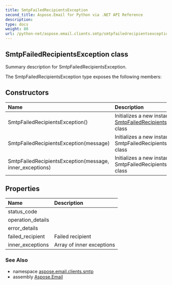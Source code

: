 ```yaml
---
title: SmtpFailedRecipientsException
second_title: Aspose.Email for Python via .NET API Reference
description: 
type: docs
weight: 80
url: /python-net/aspose.email.clients.smtp/smtpfailedrecipientsexception/
---
```


## SmtpFailedRecipientsException class

Summary description for SmtpFailedRecipientsException.

The SmtpFailedRecipientsException type exposes the following members:
## Constructors
| Name | Description |
| :- | :- |
|SmtpFailedRecipientsException()|Initializes a new instance of the [SmtpFailedRecipientsException](/email/python-net/aspose.email.clients.smtp/smtpfailedrecipientsexception/) class|
|SmtpFailedRecipientsException(message)|Initializes a new instance of the SmtpFailedRecipientsException class|
|SmtpFailedRecipientsException(message, inner_exceptions)|Initializes a new instance of the SmtpFailedRecipientsException class|
## Properties
| Name | Description |
| :- | :- |
|status_code|  |
|operation_details|  |
|error_details|  |
|failed_recipient|Failed recipient|
|inner_exceptions|Array of inner exceptions|

### See Also

* namespace [aspose.email.clients.smtp](/email/python-net/aspose.email.clients.smtp/)
* assembly [Aspose.Email](/email/python-net/)

